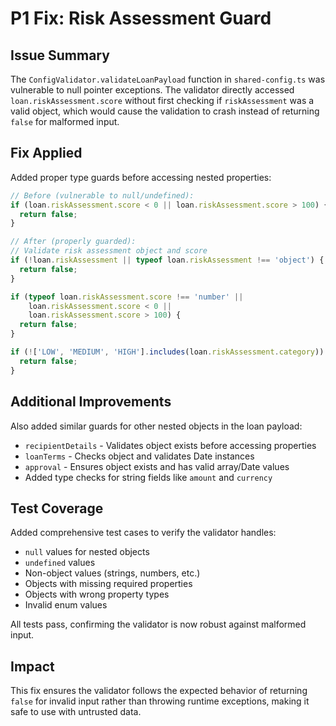 # P1 Fix: Risk Assessment Guard

## Issue Summary
The `ConfigValidator.validateLoanPayload` function in `shared-config.ts` was vulnerable to null pointer exceptions. The validator directly accessed `loan.riskAssessment.score` without first checking if `riskAssessment` was a valid object, which would cause the validation to crash instead of returning `false` for malformed input.

## Fix Applied
Added proper type guards before accessing nested properties:

```typescript
// Before (vulnerable to null/undefined):
if (loan.riskAssessment.score < 0 || loan.riskAssessment.score > 100) {
  return false;
}

// After (properly guarded):
// Validate risk assessment object and score
if (!loan.riskAssessment || typeof loan.riskAssessment !== 'object') {
  return false;
}

if (typeof loan.riskAssessment.score !== 'number' || 
    loan.riskAssessment.score < 0 || 
    loan.riskAssessment.score > 100) {
  return false;
}

if (!['LOW', 'MEDIUM', 'HIGH'].includes(loan.riskAssessment.category)) {
  return false;
}
```

## Additional Improvements
Also added similar guards for other nested objects in the loan payload:
- `recipientDetails` - Validates object exists before accessing properties
- `loanTerms` - Checks object and validates Date instances
- `approval` - Ensures object exists and has valid array/Date values
- Added type checks for string fields like `amount` and `currency`

## Test Coverage
Added comprehensive test cases to verify the validator handles:
- `null` values for nested objects
- `undefined` values
- Non-object values (strings, numbers, etc.)
- Objects with missing required properties
- Objects with wrong property types
- Invalid enum values

All tests pass, confirming the validator is now robust against malformed input.

## Impact
This fix ensures the validator follows the expected behavior of returning `false` for invalid input rather than throwing runtime exceptions, making it safe to use with untrusted data.